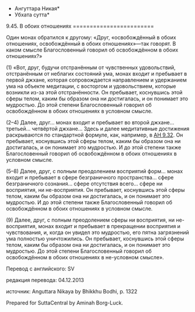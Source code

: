 * Ангуттара Никая*
* Убхата сутта*

9\.45\. В обоих отношениях
\=\=\=\=\=\=\=\=\=\=\=\=\=\=\=\=\=\=\=\=\=\=\=\=

Один монах обратился к другому: «Друг, «освобождённый в обоих отношениях, освобождённый в обоих отношениях»—так говорят\. В каком смысле Благословенный говорил об освобождённом в обоих отношениях?»

\(1\) «Вот, друг, будучи отстранённым от чувственных удовольствий, отстранённым от неблагих состояний ума, монах входит и пребывает в первой джхане, которая сопровождается направлением и удержанием ума на объекте медитации, с восторгом и удовольствием, которые возникли из\-за этой отстранённости\. Он пребывает, коснувшись этой сферы телом, каким бы образом она ни достигалась, и он понимает это мудростью\. До этой степени Благословенный говорил об освобождённом в обоих отношениях в условном смысле\.

\(2–4\) Далее, друг… монах входит и пребывает во второй джхане… третьей… четвёртой джхане… Здесь и далее медитативные достижения раскрываются по стандартной формуле, как, например, в [АН 9\.32](/an9\.32/ru/sv)\. Он пребывает, коснувшись этой сферы телом, каким бы образом она ни достигалась, и он понимает это мудростью\. И до этой степени также Благословенный говорил об освобождённом в обоих отношениях в условном смысле\.

\(5–8\) Далее, друг, с полным преодолением восприятий форм… монах входит и пребывает в сфере безграничного пространства… сфере безграничного сознания… сфере отсутствия всего… сфере ни восприятия, ни не\-восприятия\. Он пребывает, коснувшись этой сферы телом, каким бы образом она ни достигалась, и он понимает это мудростью\. И до этой степени также Благословенный говорил об освобождённом в обоих отношениях в условном смысле\.

\(9\) Далее, друг, с полным преодолением сферы ни восприятия, ни не\-восприятия, монах входит и пребывает в прекращении восприятия и чувствования, и, когда он увидел это мудростью, его пятна загрязнений ума полностью уничтожились\. Он пребывает, коснувшись этой сферы телом, каким бы образом она ни достигалась, и он понимает это мудростью\. До этой степени Благословенный говорил об освобождённом в обоих отношениях в не\-условном смысле»\.

Перевод с английского: SV

редакция перевода: 04\.12\.2013

источник: Anguttara Nikaya by Bhikkhu Bodhi, p\. 1322

Prepared for SuttaCentral by Aminah Borg\-Luck\.